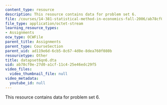 ```yaml
---
content_type: resource
description: This resource contains data for problem set 6.
file: /courses/14-381-statistical-method-in-economics-fall-2006/ab78cf0e27d0a1cf11c425e46edc29f5_datapset6qn6.dta
file_type: application/octet-stream
learning_resource_types:
- Assignments
ocw_type: OCWFile
parent_title: Assignments
parent_type: CourseSection
parent_uid: ad119e6d-6cb5-8c67-4d0e-8dea760f080b
resourcetype: Other
title: datapset6qn6.dta
uid: ab78cf0e-27d0-a1cf-11c4-25e46edc29f5
video_files:
  video_thumbnail_file: null
video_metadata:
  youtube_id: null
---
```

This resource contains data for problem set 6.